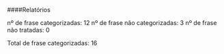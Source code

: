 ####Relatórios

nº de frase categorizadas: 12
nº de frase não categorizadas: 3
nº de frase não tratadas: 0

Total de frase categorizadas: 16
